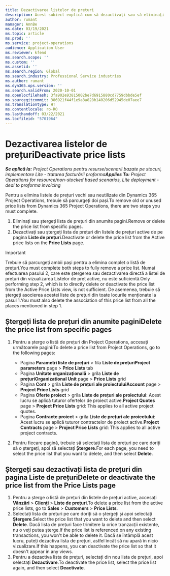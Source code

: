 ```yaml
---
title: Dezactivarea listelor de prețuri
description: Acest subiect explică cum să dezactivați sau să eliminați listele de prețuri neutilizate sau vechi.
author: rumant
manager: AnnBe
ms.date: 03/19/2021
ms.topic: article
ms.prod: ''
ms.service: project-operations
audience: Application User
ms.reviewer: kfend
ms.search.scope: ''
ms.custom: ''
ms.assetid: ''
ms.search.region: Global
ms.search.industry: Professional Service industries
ms.author: rumant
ms.dyn365.ops.version: ''
ms.search.validFrom: 2020-10-01
ms.openlocfilehash: 3fa902e93815002be7d6915880cd7759dbbde5ef
ms.sourcegitcommit: 386921f44f1e9a8a828b140206d52945de07aee7
ms.translationtype: HT
ms.contentlocale: ro-RO
ms.lasthandoff: 03/22/2021
ms.locfileid: "5701964"
---
```

# <a name="deactivate-price-lists"></a><span data-ttu-id="2d170-103">Dezactivarea listelor de prețuri</span><span class="sxs-lookup"><span data-stu-id="2d170-103">Deactivate price lists</span></span> 

<span data-ttu-id="2d170-104">_**Se aplică la:** Project Operations pentru resurse/scenarii bazate pe stocuri, implementare Lite - tratarea facturării proforma_</span><span class="sxs-lookup"><span data-stu-id="2d170-104">_**Applies To:** Project Operations for resource/non-stocked based scenarios, Lite deployment - deal to proforma invoicing_</span></span>

<span data-ttu-id="2d170-105">Pentru a elimina listele de prețuri vechi sau neutilizate din Dynamics 365 Project Operations, trebuie să parcurgeți doi pași.</span><span class="sxs-lookup"><span data-stu-id="2d170-105">To remove old or unused price lists from Dynamics 365 Project Operations, there are two steps you must complete.</span></span> 

1. <span data-ttu-id="2d170-106">Eliminați sau ștergeți lista de prețuri din anumite pagini.</span><span class="sxs-lookup"><span data-stu-id="2d170-106">Remove or delete the price list from specific pages.</span></span>
2. <span data-ttu-id="2d170-107">Dezactivați sau ștergeți lista de prețuri din listele de prețuri active de pe pagina **Liste de prețuri**.</span><span class="sxs-lookup"><span data-stu-id="2d170-107">Deactivate or delete the price list from the Active price lists on the **Price Lists** page.</span></span>

>[!IMPORTANT]
> <span data-ttu-id="2d170-108">Trebuie să parcurgeți ambii pași pentru a elimina complet o listă de prețuri.</span><span class="sxs-lookup"><span data-stu-id="2d170-108">You must complete both steps to fully remove a price list.</span></span> <span data-ttu-id="2d170-109">Numai efectuarea pasului 2, care este ștergerea sau dezactivarea directă a listei de prețuri din vizualizarea Listelor de preț active, nu este suficientă.</span><span class="sxs-lookup"><span data-stu-id="2d170-109">Only performing step 2, which is to directly delete or deactivate the price list from the Active Price Lists view, is not sufficient.</span></span> <span data-ttu-id="2d170-110">De asemenea, trebuie să ștergeți asocierea acestei liste de prețuri din toate locurile menționate la pasul 1.</span><span class="sxs-lookup"><span data-stu-id="2d170-110">You must also delete the association of this price list from all the places mentioned in step 1.</span></span>

## <a name="delete-the-price-list-from-specific-pages"></a><span data-ttu-id="2d170-111">Ștergeți lista de prețuri din anumite pagini</span><span class="sxs-lookup"><span data-stu-id="2d170-111">Delete the price list from specific pages</span></span>
1. <span data-ttu-id="2d170-112">Pentru a șterge o listă de prețuri din Project Operations, accesați următoarele pagini:</span><span class="sxs-lookup"><span data-stu-id="2d170-112">To delete a price list from Project Operations, go to the following pages:</span></span>  

      - <span data-ttu-id="2d170-113">Pagina **Parametri liste de prețuri** > fila **Liste de prețuri**</span><span class="sxs-lookup"><span data-stu-id="2d170-113">**Project parameters** page > **Price Lists** tab</span></span>
      - <span data-ttu-id="2d170-114">Pagina **Unitate organizațională** > grila **Liste de prețuri**</span><span class="sxs-lookup"><span data-stu-id="2d170-114">**Organizational Unit** page > **Price Lists** grid</span></span>
      - <span data-ttu-id="2d170-115">Pagina **Cont** > grila **Liste de prețuri ale proiectului**</span><span class="sxs-lookup"><span data-stu-id="2d170-115">**Account** page > **Project Price Lists** grid</span></span>
      - <span data-ttu-id="2d170-116">Pagina **Oferte proiect** > grila **Liste de prețuri ale proiectului**: Acest lucru se aplică tuturor ofertelor de proiect active.</span><span class="sxs-lookup"><span data-stu-id="2d170-116">**Project Quotes** page > **Project Price Lists** grid: This applies to all active project quotes.</span></span>
      - <span data-ttu-id="2d170-117">Pagina **Contracte proiect** > grila **Liste de prețuri ale proiectului**: Acest lucru se aplică tuturor contractelor de proiect active.</span><span class="sxs-lookup"><span data-stu-id="2d170-117">**Project Contracts** page > **Project Price Lists** grid: This applies to all active project contracts.</span></span>

 2. <span data-ttu-id="2d170-118">Pentru fiecare pagină, trebuie să selectați lista de prețuri pe care doriți să o ștergeți, apoi să selectați **Ștergere**.</span><span class="sxs-lookup"><span data-stu-id="2d170-118">For each page, you need to select the price list that you want to delete, and then select **Delete**.</span></span> 
 
## <a name="delete-or-deactivate-the-price-list-from-the-price-lists-page"></a><span data-ttu-id="2d170-119">Ștergeți sau dezactivați lista de prețuri din pagina Liste de prețuri</span><span class="sxs-lookup"><span data-stu-id="2d170-119">Delete or deactivate the price list from the Price Lists page</span></span>
 
1. <span data-ttu-id="2d170-120">Pentru a șterge o listă de prețuri din listele de prețuri active, accesați **Vânzări** > **Clienți** > **Liste de prețuri**.</span><span class="sxs-lookup"><span data-stu-id="2d170-120">To delete a price list from the active price lists, go to **Sales** > **Customers** > **Price Lists**.</span></span> 
2. <span data-ttu-id="2d170-121">Selectați lista de prețuri pe care doriți să o ștergeți și apoi selectați **Ștergere**.</span><span class="sxs-lookup"><span data-stu-id="2d170-121">Select the price list that you want to delete and then select **Delete**.</span></span> <span data-ttu-id="2d170-122">Dacă lista de prețuri face trimitere la orice tranzacții existente, nu o veți putea șterge.</span><span class="sxs-lookup"><span data-stu-id="2d170-122">If the price list is referenced on any existing transactions, you won't be able to delete it.</span></span> <span data-ttu-id="2d170-123">Dacă se întâmplă acest lucru, puteți dezactiva lista de prețuri, astfel încât să nu apară în nicio vizualizare.</span><span class="sxs-lookup"><span data-stu-id="2d170-123">If this happens, you can deactivate the price list so that it doesn't appear in any views.</span></span> 
3. <span data-ttu-id="2d170-124">Pentru a dezactiva lista de prețuri, selectați din nou lista de prețuri, apoi selectați **Dezactivare**.</span><span class="sxs-lookup"><span data-stu-id="2d170-124">To deactivate the price list, select the price list again, and then select **Deactivate**.</span></span>   
